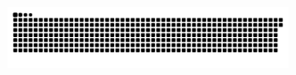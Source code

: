 <picture>
  <source media="(prefers-color-scheme: dark)" srcset="https://raw.githubusercontent.com/MarineHakobyan/MarineHakobyan/a2ba16574b1013e22fa3b2900ebb31e32be4433d/github-contribution-grid-snake-dark.svg" />
  <source media="(prefers-color-scheme: light)" srcset="https://raw.githubusercontent.com/MarineHakobyan/MarineHakobyan/a2ba16574b1013e22fa3b2900ebb31e32be4433d/github-contribution-grid-snake.svg" />
  <img alt="github-snake" src="https://raw.githubusercontent.com/MarineHakobyan/MarineHakobyan/a2ba16574b1013e22fa3b2900ebb31e32be4433d/github-contribution-grid-snake-dark.svg" />
</picture>
